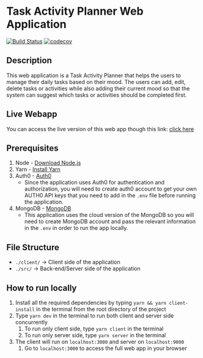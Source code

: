 # Task Activity Planner Web Application

[![Build Status](https://travis-ci.com/mantasastra/tap-web-app.svg?token=tnxttyznrk7mkbWTqrux&branch=master)](https://travis-ci.com/mantasastra/tap-web-app)
[![codecov](https://codecov.io/gh/mantasastra/tap-web-app/branch/master/graph/badge.svg?token=DI9LRJO5RB)](https://codecov.io/gh/mantasastra/tap-web-app)

## Description

This web application is a Task Activity Planner that helps the users to manage their daily tasks based on their mood. The users can add, edit, delete tasks or activities while also adding their current mood so that the system can suggest which tasks or activities should be completed first.

## Live Webapp

You can access the live version of this web app though this link: [click here](https://tap-webapp.herokuapp.com/)

## Prerequisites

1. Node - [Download Node.js](https://nodejs.org/en/download/)
2. Yarn - [Install Yarn](https://yarnpkg.com/lang/en/docs/install/#mac-stable)
3. Auth0 - [Auth0](https://auth0.com)
   * Since the application uses Auth0 for authentication and authorization, you will need to create auth0 account to get your own AUTH0 API keys that you need to add in the `.env` file before running the application.
4. MongoDB - [MongoDB](https://mongodb.com) 
   * This application uses the cloud version of the MongoDB so you will need to create MongoDB account and pass the relevant information in the `.env` in order to run the app locally.


## File Structure

- `./client/` -> Client side of the application
- `./src/` -> Back-end/Server side of the application

## How to run locally

1. Install all the required dependencies by typing `yarn && yarn client-install` in the terminal from the root directory of the project
2. Type `yarn dev` in the terminal to run both client and server side concurrently
   1. To run only client side, type `yarn client` in the terminal
   2. To run only server side, type `yarn server` in the terminal
3. The client will run on `localhost:3000` and server on `localhost:9000`
   1. Go to `localhost:3000` to access the full web app in your browser
